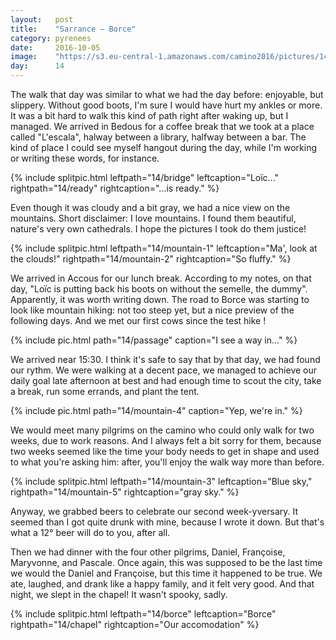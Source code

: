 ```yaml
---
layout:   post
title:    "Sarrance — Borce"
category: pyrenees
date:     2016-10-05
image:    "https://s3.eu-central-1.amazonaws.com/camino2016/pictures/14/borce.jpg"
day:      14
---
```


The walk that day was similar to what we had the day before: enjoyable, but slippery. Without good boots, I'm sure I would have hurt my ankles or more. It was a bit hard to walk this kind of path right after waking up, but I managed. We arrived in Bedous for a coffee break that we took at a place called "L'escala", halway between a library, halfway between a bar. The kind of place I could see myself hangout during the day, while I'm working or writing these words, for instance.

{% include splitpic.html leftpath="14/bridge" leftcaption="Loïc..." rightpath="14/ready" rightcaption="...is ready." %}

Even though it was cloudy and a bit gray, we had a nice view on the mountains. Short disclaimer: I love mountains. I found them beautiful, nature's very own cathedrals. I hope the pictures I took do them justice!

{% include splitpic.html leftpath="14/mountain-1" leftcaption="Ma', look at the clouds!" rightpath="14/mountain-2" rightcaption="So fluffy." %}

We arrived in Accous for our lunch break. According to my notes, on that day, "Loïc is putting back his boots on without the semelle, the dummy". Apparently, it was worth writing down. The road to Borce was starting to look like mountain hiking: not too steep yet, but a nice preview of the following days. And we met our first cows since the test hike !

{% include pic.html path="14/passage" caption="I see a way in..." %}

We arrived near 15:30. I think it's safe to say that by that day, we had found our rythm. We were walking at a decent pace, we managed to achieve our daily goal late afternoon at best and had enough time to scout the city, take a break, run some errands, and plant the tent.

{% include pic.html path="14/mountain-4" caption="Yep, we're in." %}

We would meet many pilgrims on the camino who could only walk for two weeks, due to work reasons. And I always felt a bit sorry for them, because two weeks seemed like the time your body needs to get in shape and used to what you're asking him: after, you'll enjoy the walk way more than before.

{% include splitpic.html leftpath="14/mountain-3" leftcaption="Blue sky," rightpath="14/mountain-5" rightcaption="gray sky." %}

Anyway, we grabbed beers to celebrate our second week-yversary. It seemed than I got quite drunk with mine, because I wrote it down. But that's what a 12° beer will do to you, after all.

Then we had dinner with the four other pilgrims, Daniel, Françoise, Maryvonne, and Pascale. Once again, this was supposed to be the last time we would the Daniel and Françoise, but this time it happened to be true. We ate, laughed, and drank like a happy family, and it felt very good. And that night, we slept in the chapel! It wasn't spooky, sadly.

{% include splitpic.html leftpath="14/borce" leftcaption="Borce" rightpath="14/chapel" rightcaption="Our accomodation" %}
